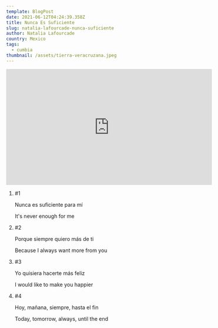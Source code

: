 ```yaml
---
template: BlogPost
date: 2021-06-12T04:24:39.358Z
title: Nunca Es Suficiente
slug: natalia-lafourcade-nunca-suficiente
author: Natalia Lafourcade
country: Mexico
tags:
  - cumbia
thumbnail: /assets/tierra-veracruzana.jpeg
---
```

<iframe width="560" height="315" src="https://www.youtube.com/embed/k76BgIb89-s" frameborder="0" allow="accelerometer; autoplay; encrypted-media; gyroscope; picture-in-picture" allowfullscreen></iframe>

1. \#1

   Nunca es suficiente para mí

   It's never enough for me
2. \#2

   Porque siempre quiero más de ti

   Because I always want more from you
3. \#3

   Yo quisiera hacerte más feliz

   I would like to make you happier
4. \#4

   Hoy, mañana, siempre, hasta el fin

   Today, tomorrow, always, until the end